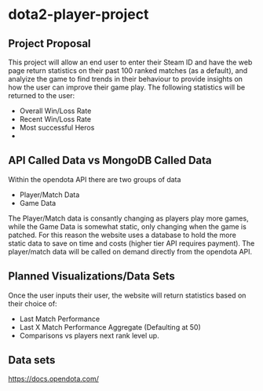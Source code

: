 # dota2-player-project

## Project Proposal

This project will allow an end user to enter their Steam ID and have the web page return statistics on their past 100 ranked matches (as a default), and analyize the game to find trends in their behaviour to provide insights on how the user can improve their game play. The following statistics will be returned to the user:
 - Overall Win/Loss Rate
 - Recent Win/Loss Rate
 - Most successful Heros
 - 


## API Called Data vs MongoDB Called Data

Within the opendota API there are two groups of data
 - Player/Match Data
 - Game Data

The Player/Match data is consantly changing as players play more games, while the Game Data is somewhat static, only changing when the game is patched. For this reason the website uses a database to hold the more static data to save on time and costs (higher tier API requires payment). The player/match data will be called on demand directly from the opendota API.


## Planned Visualizations/Data Sets

Once the user inputs their user, the website will return statistics based on their choice of:
 - Last Match Performance
 - Last X Match Performance Aggregate (Defaulting at 50)
 - Comparisons vs players next rank level up.

## Data sets
https://docs.opendota.com/

